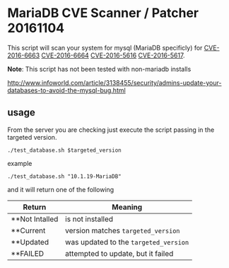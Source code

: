 # MariaDB CVE Scanner / Patcher 20161104
This script will scan your system for mysql (MariaDB specificly) for [CVE-2016-6663](https://cve.mitre.org/cgi-bin/cvename.cgi?name=CVE-2016-6663) [CVE-2016-6664](https://cve.mitre.org/cgi-bin/cvename.cgi?name=CVE-2016-6664) [CVE-2016-5616](https://cve.mitre.org/cgi-bin/cvename.cgi?name=CVE-2016-5616) [CVE-2016-5617](https://cve.mitre.org/cgi-bin/cvename.cgi?name=CVE-2016-5617).

**Note**: This script has not been tested with non-mariadb installs

http://www.infoworld.com/article/3138455/security/admins-update-your-databases-to-avoid-the-mysql-bug.html

## usage
From the server you are checking just execute the script passing in the targeted version.
```
./test_database.sh $targeted_version
```

example
```
./test_database.sh "10.1.19-MariaDB"
```

and it will return one of the following

| Return         | Meaning                               |
|----------------|---------------------------------------|
| **Not Intalled | is not installed                      |
| **Current      | version matches `targeted_version`    |
| **Updated      | was updated to the `targeted_version` |
| **FAILED       | attempted to update, but it failed    |
